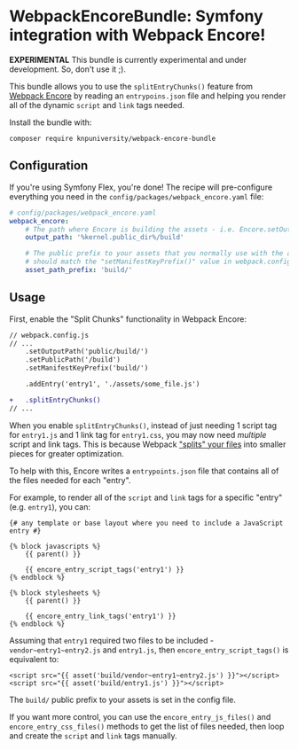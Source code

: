 # WebpackEncoreBundle: Symfony integration with Webpack Encore!

**EXPERIMENTAL** This bundle is currently experimental and under
development. So, don't use it ;).

This bundle allows you to use the `splitEntryChunks()` feature
from [Webpack Encore](https://symfony.com/doc/current/frontend.html)
by reading an `entrypoins.json` file and helping you render all of
the dynamic `script` and `link` tags needed.

Install the bundle with:

```
composer require knpuniversity/webpack-encore-bundle
```

## Configuration

If you're using Symfony Flex, you're done! The recipe will
pre-configure everything you need in the `config/packages/webpack_encore.yaml`
file:

```yaml
# config/packages/webpack_encore.yaml
webpack_encore:
    # The path where Encore is building the assets - i.e. Encore.setOutputPath()
    output_path: '%kernel.public_dir%/build'

    # The public prefix to your assets that you normally use with the asset() function (e.g. build/) -
    # should match the "setManifestKeyPrefix()" value in webpack.config.js, if set.
    asset_path_prefix: 'build/'
```

## Usage

First, enable the "Split Chunks" functionality in Webpack Encore:

```diff
// webpack.config.js
// ...
    .setOutputPath('public/build/')
    .setPublicPath('/build')
    .setManifestKeyPrefix('build/')

    .addEntry('entry1', './assets/some_file.js')

+   .splitEntryChunks()
// ...
```

When you enable `splitEntryChunks()`, instead of just needing 1 script tag
for `entry1.js` and 1 link tag for `entry1.css`, you may now need *multiple*
script and link tags. This is because Webpack ["splits" your files](https://webpack.js.org/plugins/split-chunks-plugin/)
into smaller pieces for greater optimization. 

To help with this, Encore writes a `entrypoints.json` file that contains
all of the files needed for each "entry".

For example, to render all of the `script` and `link` tags for a specific
"entry" (e.g. `entry1`), you can:

```twig
{# any template or base layout where you need to include a JavaScript entry #}

{% block javascripts %}
    {{ parent() }}

    {{ encore_entry_script_tags('entry1') }}
{% endblock %}

{% block stylesheets %}
    {{ parent() }}

    {{ encore_entry_link_tags('entry1') }}
{% endblock %}
```

Assuming that `entry1` required two files to be included - `vendor~entry1~entry2.js`
and `entry1.js`, then `encore_entry_script_tags()` is equivalent to:

```twig
<script src="{{ asset('build/vendor~entry1~entry2.js') }}"></script>
<script src="{{ asset('build/entry1.js') }}"></script>
```

The `build/` public prefix to your assets is set in the config file.

If you want more control, you can use the `encore_entry_js_files()` and
`encore_entry_css_files()` methods to get the list of files needed, then
loop and create the `script` and `link` tags manually.
